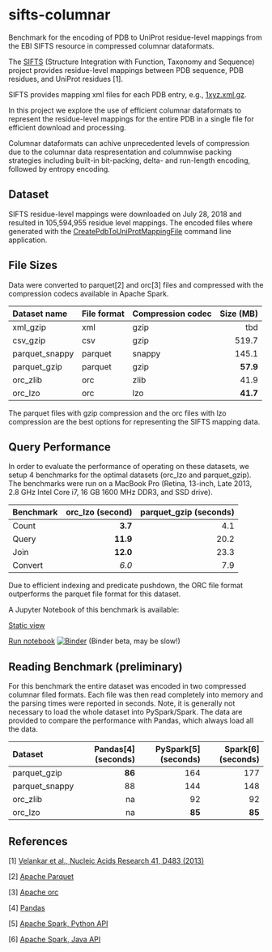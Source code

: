 # sifts-columnar 
Benchmark for the encoding of PDB to UniProt residue-level mappings from the EBI SIFTS resource in compressed columnar dataformats.


The [SIFTS](https://www.ebi.ac.uk/pdbe/docs/sifts/overview.html) (Structure Integration with Function, Taxonomy and Sequence) project provides residue-level mappings between PDB sequence, PDB residues, and UniProt residues [1].

SIFTS provides mapping xml files for each PDB entry, e.g., [1xyz.xml.gz](ftp://ftp.ebi.ac.uk/pub/databases/msd/sifts/xml/1xyz.xml.gz). 

In this project we explore the use of efficient columnar dataformats to represent the residue-level mappings for the entire PDB in a single file for efficient download and processing.

Columnar dataformats can achive unprecedented levels of compression due to the columnar data respresentation and columnwise packing strategies including built-in bit-packing, delta- and run-length encoding, followed by entropy encoding.

## Dataset
SIFTS residue-level mappings were downloaded on July 28, 2018 and resulted in 105,594,955 residue level mappings. The encoded files where generated with the [CreatePdbToUniProtMappingFile](https://github.com/sbl-sdsc/mmtf-spark/blob/master/src/main/java/edu/sdsc/mmtf/spark/applications/CreatePdbToUniProtMappingFile.java) command line application.

## File Sizes
Data were converted to parquet[2] and orc[3] files and compressed with the compression codecs available in Apache Spark.

Dataset name  | File format   | Compression codec | Size (MB)|
|:----------- |:------------- |:----------------- | --------:|
xml_gzip      | xml           | gzip              |      tbd |
csv_gzip      | csv           | gzip              |    519.7 |
parquet_snappy| parquet       | snappy            |    145.1 |
parquet_gzip  | parquet       | gzip              | **57.9** |
orc_zlib      | orc           | zlib              |     41.9 |
orc_lzo       | orc           | lzo               | **41.7** |

The parquet files with gzip compression and the orc files with lzo compression are the best options for representing the SIFTS mapping data.

## Query Performance
In order to evaluate the performance of operating on these datasets, we setup 4 benchmarks for the optimal datasets (orc_lzo and parquet_gzip). The benchmarks were run on a MacBook Pro (Retina, 13-inch, Late 2013, 2.8 GHz Intel Core i7, 16 GB 1600 MHz DDR3, and SSD drive).

|Benchmark  | orc_lzo (second) | parquet_gzip (seconds) |
|:-------- | ------------:| -------:|
| Count     |     **3.7** |     4.1 | 
| Query     |    **11.9** |    20.2 |
| Join      |    **12.0** |    23.3 |
| Convert   |       *6.0* |     7.9 |

Due to efficient indexing and predicate pushdown, the ORC file format outperforms the parquet file format for this dataset.

A Jupyter Notebook of this benchmark is available:

[Static view](https://nbviewer.jupyter.org/github/sbl-sdsc/sifts-columnar/blob/master/QueryBenchmark.ipynb)

[Run notebook](https://mybinder.org/v2/gh/sbl-sdsc/sifts-columnar/master)   [![Binder](https://mybinder.org/badge.svg)](https://mybinder.org/v2/gh/sbl-sdsc/sifts-columnar/master) (Binder beta, may be slow!) 

## Reading Benchmark (preliminary)
For this benchmark the entire dataset was encoded in two compressed columnar filed formats. Each file was then read completely into memory and the parsing times were reported in seconds. Note, it is generally not necessary to load the whole dataset into PySpark/Spark. The data are provided to compare the performance with Pandas, which always load all the data.

| Dataset | Pandas[4] (seconds) | PySpark[5] (seconds) | Spark[6] (seconds)|
|:------------- | ----------:| -----------:| ---------:|
| parquet_gzip   |   **86** |         164 |       177 |
| parquet_snappy |       88 |         144 |       148 |
| orc_zlib       |       na |          92 |        92 |
| orc_lzo        |       na |      **85** |    **85** |

## References
[1] [Velankar et al., Nucleic Acids Research 41, D483 (2013)](https://doi.org/10.1093/nar/gks1258)

[2] [Apache Parquet](https://parquet.apache.org/)

[3] [Apache orc](https://orc.apache.org/)

[4] [Pandas](https://pandas.pydata.org/)

[5] [Apache Spark, Python API](https://spark.apache.org/docs/latest/index.html)

[6] [Apache Spark, Java API](https://spark.apache.org/docs/latest/index.html)
